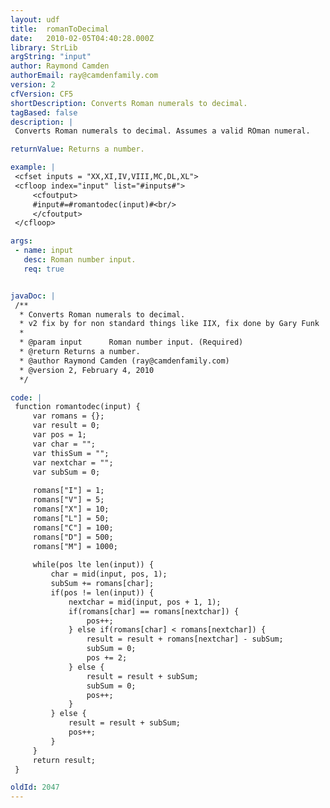 ```yaml
---
layout: udf
title:  romanToDecimal
date:   2010-02-05T04:40:28.000Z
library: StrLib
argString: "input"
author: Raymond Camden
authorEmail: ray@camdenfamily.com
version: 2
cfVersion: CF5
shortDescription: Converts Roman numerals to decimal.
tagBased: false
description: |
 Converts Roman numerals to decimal. Assumes a valid ROman numeral.

returnValue: Returns a number.

example: |
 <cfset inputs = "XX,XI,IV,VIII,MC,DL,XL">
 <cfloop index="input" list="#inputs#">
     <cfoutput>
     #input#=#romantodec(input)#<br/>
     </cfoutput>
 </cfloop>

args:
 - name: input
   desc: Roman number input.
   req: true


javaDoc: |
 /**
  * Converts Roman numerals to decimal.
  * v2 fix by for non standard things like IIX, fix done by Gary Funk
  * 
  * @param input      Roman number input. (Required)
  * @return Returns a number. 
  * @author Raymond Camden (ray@camdenfamily.com) 
  * @version 2, February 4, 2010 
  */

code: |
 function romantodec(input) {
     var romans = {};
     var result = 0;
     var pos = 1;
     var char = "";
     var thisSum = "";
     var nextchar = "";
     var subSum = 0;
         
     romans["I"] = 1;
     romans["V"] = 5;
     romans["X"] = 10;
     romans["L"] = 50;
     romans["C"] = 100;
     romans["D"] = 500;
     romans["M"] = 1000;
 
     while(pos lte len(input)) {
         char = mid(input, pos, 1);
         subSum += romans[char];
         if(pos != len(input)) {
             nextchar = mid(input, pos + 1, 1);
             if(romans[char] == romans[nextchar]) {
                 pos++;
             } else if(romans[char] < romans[nextchar]) {
                 result = result + romans[nextchar] - subSum;
                 subSum = 0;
                 pos += 2;
             } else {
                 result = result + subSum;
                 subSum = 0;
                 pos++;
             }
         } else {
             result = result + subSum;
             pos++;
         }
     }    
     return result;
 }

oldId: 2047
---
```


